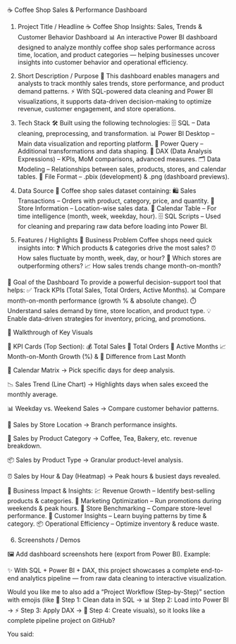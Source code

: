 ☕ Coffee Shop Sales & Performance Dashboard

1. Project Title / Headline
☕ Coffee Shop Insights: Sales, Trends & Customer Behavior Dashboard
📊 An interactive Power BI dashboard designed to analyze monthly coffee shop sales performance across time, location, and product categories — helping businesses uncover insights into customer behavior and operational efficiency.

2. Short Description / Purpose
🎯 This dashboard enables managers and analysts to track monthly sales trends, store performance, and product demand patterns.
⚡ With SQL-powered data cleaning and Power BI visualizations, it supports data-driven decision-making to optimize revenue, customer engagement, and store operations.

3. Tech Stack
🛠️ Built using the following technologies:
🗄️ SQL – Data cleaning, preprocessing, and transformation.
📊 Power BI Desktop – Main data visualization and reporting platform.
📂 Power Query – Additional transformations and data shaping.
🧮 DAX (Data Analysis Expressions) – KPIs, MoM comparisons, advanced measures.
🗂️ Data Modeling – Relationships between sales, products, stores, and calendar tables.
📁 File Format – .pbix (development) & .png (dashboard previews).

4. Data Source
📌 Coffee shop sales dataset containing:
🛍️ Sales Transactions – Orders with product, category, price, and quantity.
🏪 Store Information – Location-wise sales data.
📆 Calendar Table – For time intelligence (month, week, weekday, hour).
🗄️ SQL Scripts – Used for cleaning and preparing raw data before loading into Power BI.

5. Features / Highlights
🔎 Business Problem
Coffee shops need quick insights into:
❓ Which products & categories drive the most sales?
⏰ How sales fluctuate by month, week, day, or hour?
📍 Which stores are outperforming others?
📈 How sales trends change month-on-month?

🎯 Goal of the Dashboard
To provide a powerful decision-support tool that helps:
✅ Track KPIs (Total Sales, Total Orders, Active Months).
📊 Compare month-on-month performance (growth % & absolute change).
⏱️ Understand sales demand by time, store location, and product type.
💡 Enable data-driven strategies for inventory, pricing, and promotions.

📌 Walkthrough of Key Visuals

📌 KPI Cards (Top Section):
💰 Total Sales
🛒 Total Orders
📆 Active Months
📈 Month-on-Month Growth (%) & 🔄 Difference from Last Month

📅 Calendar Matrix → Pick specific days for deep analysis.

📉 Sales Trend (Line Chart) → Highlights days when sales exceed the monthly average.

📊 Weekday vs. Weekend Sales → Compare customer behavior patterns.

🏬 Sales by Store Location → Branch performance insights.

🍩 Sales by Product Category → Coffee, Tea, Bakery, etc. revenue breakdown.

📦 Sales by Product Type → Granular product-level analysis.

⏰ Sales by Hour & Day (Heatmap) → Peak hours & busiest days revealed.

🚀 Business Impact & Insights:
💹 Revenue Growth – Identify best-selling products & categories.
🎯 Marketing Optimization – Run promotions during weekends & peak hours.
🏪 Store Benchmarking – Compare store-level performance.
👥 Customer Insights – Learn buying patterns by time & category.
📦 Operational Efficiency – Optimize inventory & reduce waste.

6. Screenshots / Demos

🖼️ Add dashboard screenshots here (export from Power BI).
Example:

✨ With SQL + Power BI + DAX, this project showcases a complete end-to-end analytics pipeline — from raw data cleaning to interactive visualization.

Would you like me to also add a “Project Workflow (Step-by-Step)” section with emojis (like 🚀 Step 1: Clean data in SQL → 📊 Step 2: Load into Power BI → ⚡ Step 3: Apply DAX → 🎨 Step 4: Create visuals), so it looks like a complete pipeline project on GitHub?

You said:
